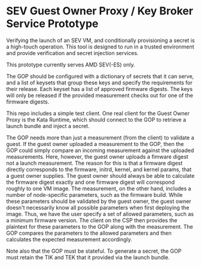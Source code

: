 # SEV Guest Owner Proxy / Key Broker Service Prototype

Verifying the launch of an SEV VM, and conditionally provisioning a secret is a high-touch operation. This tool is designed to run in a trusted environment and provide verification and secret injection services.

This prototype currently serves AMD SEV(-ES) only.

The GOP should be configured with a dictionary of secrets that it can serve, and a list of keysets that group these keys and specify the requirements for their release. Each keyset has a list of approved firmware digests. The keys will only be released if the provided measurement checks out for one of the firmware digests.

This repo includes a simple test client. One real client for the Guest Owner Proxy is the Kata Runtime, which should connect to the GOP to retrieve a launch bundle and inject a secret. 

The GOP needs more than just a measurement (from the client) to validate a guest. If the guest owner uploaded a measurement to the GOP, then the GOP could simply compare an incoming measurement against the uploaded measurements. Here, however, the guest owner uploads a fimware digest not a launch measurement. The reason for this is that a firmware digest directly corresponds to the firmware, initrd, kernel, and kernel params, that a guest owner supplies. The guest owner should always be able to calculate the firmware digest exactly and one firmware digest will correspond roughly to one VM image. The measurement, on the other hand, includes a number of node-specific parameters, such as the firmware build. While these parameters should be validated by the guest owner, the guest owner doesn't necessarily know all possible parameters when first deploying the image. Thus, we have the user specify a set of allowed parameters, such as a minimum firmware version. The client on the CSP then provides the plaintext for these parameters to the GOP along with the measurement. The GOP compares the parameters to the allowed parameters and then calculates the expected measurement accordingly.

Note also that the GOP must be stateful. To generate a secret, the GOP must retain the TIK and TEK that it provided via the launch bundle.
